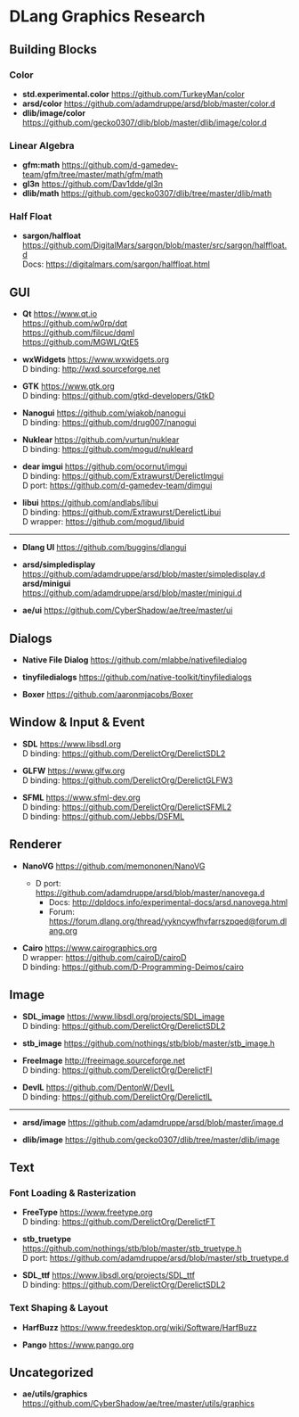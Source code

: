 DLang Graphics Research
=======================

## Building Blocks
### Color
- **std.experimental.color** https://github.com/TurkeyMan/color
- **arsd/color** https://github.com/adamdruppe/arsd/blob/master/color.d
- **dlib/image/color** https://github.com/gecko0307/dlib/blob/master/dlib/image/color.d

### Linear Algebra
- **gfm:math** https://github.com/d-gamedev-team/gfm/tree/master/math/gfm/math
- **gl3n** https://github.com/Dav1dde/gl3n
- **dlib/math** https://github.com/gecko0307/dlib/tree/master/dlib/math

### Half Float
- **sargon/halfloat** https://github.com/DigitalMars/sargon/blob/master/src/sargon/halffloat.d  
  Docs: https://digitalmars.com/sargon/halffloat.html


## GUI
- **Qt** https://www.qt.io  
  https://github.com/w0rp/dqt  
  https://github.com/filcuc/dqml  
  https://github.com/MGWL/QtE5

- **wxWidgets** https://www.wxwidgets.org  
  D binding: http://wxd.sourceforge.net

- **GTK** https://www.gtk.org  
  D binding: https://github.com/gtkd-developers/GtkD

- **Nanogui** https://github.com/wjakob/nanogui  
  D binding: https://github.com/drug007/nanogui

- **Nuklear** https://github.com/vurtun/nuklear  
  D binding: https://github.com/mogud/nukleard

- **dear imgui** https://github.com/ocornut/imgui  
  D binding: https://github.com/Extrawurst/DerelictImgui  
  D port: https://github.com/d-gamedev-team/dimgui

- **libui** https://github.com/andlabs/libui  
  D binding: https://github.com/Extrawurst/DerelictLibui  
  D wrapper: https://github.com/mogud/libuid

---
- **Dlang UI** https://github.com/buggins/dlangui

- **arsd/simpledisplay** https://github.com/adamdruppe/arsd/blob/master/simpledisplay.d  
  **arsd/minigui** https://github.com/adamdruppe/arsd/blob/master/minigui.d

- **ae/ui** https://github.com/CyberShadow/ae/tree/master/ui


## Dialogs
- **Native File Dialog** https://github.com/mlabbe/nativefiledialog

- **tinyfiledialogs** https://github.com/native-toolkit/tinyfiledialogs

- **Boxer** https://github.com/aaronmjacobs/Boxer


## Window & Input & Event
- **SDL** https://www.libsdl.org  
  D binding: https://github.com/DerelictOrg/DerelictSDL2

- **GLFW** https://www.glfw.org  
  D binding: https://github.com/DerelictOrg/DerelictGLFW3

- **SFML** https://www.sfml-dev.org  
  D binding: https://github.com/DerelictOrg/DerelictSFML2  
  D binding: https://github.com/Jebbs/DSFML


## Renderer
- **NanoVG** https://github.com/memononen/NanoVG  
	- D port: https://github.com/adamdruppe/arsd/blob/master/nanovega.d  
		- Docs: http://dpldocs.info/experimental-docs/arsd.nanovega.html  
		- Forum: https://forum.dlang.org/thread/yykncywfhvfarrszpqed@forum.dlang.org

- **Cairo** https://www.cairographics.org  
  D wrapper: https://github.com/cairoD/cairoD  
  D binding: https://github.com/D-Programming-Deimos/cairo  


## Image
- **SDL_image** https://www.libsdl.org/projects/SDL_image  
  D binding: https://github.com/DerelictOrg/DerelictSDL2

- **stb_image** https://github.com/nothings/stb/blob/master/stb_image.h

- **FreeImage** http://freeimage.sourceforge.net  
  D binding: https://github.com/DerelictOrg/DerelictFI

- **DevIL** https://github.com/DentonW/DevIL  
  D binding: https://github.com/DerelictOrg/DerelictIL

---
- **arsd/image** https://github.com/adamdruppe/arsd/blob/master/image.d

- **dlib/image** https://github.com/gecko0307/dlib/tree/master/dlib/image


## Text
### Font Loading & Rasterization
- **FreeType** https://www.freetype.org  
  D binding: https://github.com/DerelictOrg/DerelictFT

- **stb_truetype** https://github.com/nothings/stb/blob/master/stb_truetype.h  
  D port: https://github.com/adamdruppe/arsd/blob/master/stb_truetype.d

- **SDL_ttf** https://www.libsdl.org/projects/SDL_ttf  
  D binding: https://github.com/DerelictOrg/DerelictSDL2


### Text Shaping & Layout
- **HarfBuzz** https://www.freedesktop.org/wiki/Software/HarfBuzz

- **Pango** https://www.pango.org


## Uncategorized
- **ae/utils/graphics** https://github.com/CyberShadow/ae/tree/master/utils/graphics
